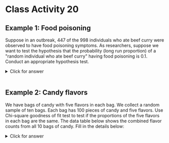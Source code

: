 # Class Activity 20


## Example 1: Food poisoning

Suppose in an outbreak, 447 of the 998 individuals who ate beef curry were observed to have food poisoning symptoms. As researchers, suppose we want to test the hypothesis that the probability (long run proportion) of a "random individual who ate beef curry" having food poisoning is 0.1. Conduct an appropriate hypothesis test.

<details><summary><red>Click for answer</red></summary>

*Answer:*The set of hypotheses are:

$\mathrm{H}_0$ : $p_{FP} = 0.1, \qquad p_{NFP} = 0.9$
$\mathrm{H}_{\mathrm{a}} : \text{One proportion is different}$

where $p_{FP}$ is the proportion of people who had food poisoning and $p_{NFP}$ is the proportion who did not have food poisoning. The expected count assuming the null hypothesis is true is $n*p_{FP} = 998*0.1 = 99.8$ and $n*p_{NFP} = 998*0.9 = 898.2$, respectively. The expected count is larger than 5, so we can proceed with the chi-square test. The observed count is 447 and 551 respectively. So, the test statistics can be constructed as

\begin{align*}
\chi^2 = \sum \frac{(O-E)^2}{E} = \frac{(447 - 99.8)^2}{99.8} +   \frac{(551 - 898.2)^2}{898.2}= 1342.105
\end{align*}


```r
(447 - 99.8)^2/99.8 + (551 - 898.2)^2/898.2
```

```
[1] 1342.105
```

The degrees of freedom corresponding to this test is 1. So, the p-value can be calculated to be 0 as:


```r
1 - pchisq(1342.105, df = 1)
```

```
[1] 0
```

We can also do the test in R using the `chisq.test` function. 


```r
chisq.test(x = c(447, 551), p = c(0.1, 0.9))
```

```

	Chi-squared test for given probabilities

data:  c(447, 551)
X-squared = 1342.1, df = 1, p-value < 2.2e-16
```


We reject the null hypothesis $(\chi^2 = 1342.105, df = 1, p-value \approx 0)$. There is a significant evidence that the proportion of individuals who eat beef curry and get sick is not $0.1$ 

</details><br>


## Example 2: Candy flavors

We have bags of candy with five flavors in each bag. We collect a random sample of ten bags. Each bag has 100 pieces of candy and five flavors. Use Chi-square goodness of fit test to test if the proportions of the five flavors in each bag are the same. The data table below shows the combined flavor counts from all 10 bags of candy. Fill in the details below:


<details><summary><red>Click for answer</red></summary>


| Flavor | Observed Count (O) | Expected Count (E) | $O-E$ | $(O-E)^2$ | $(O-E)^2/E$ |
| --- | --- | --- | --- | --- | --- |
| Apple | 180 | 200 | -20 | 400 | 2 |
| Lime | 250 | 200 | 50 | 2500 | 12.5 |
| Cherry | 120 | 200 | -80 | 2500 | 32 |
| Orange | 225 | 200 | 25 | 625 | 3.125 |
| Grape | 225 | 200 | 25 | 625 | 3.125 |

*Answer:* 

$$H_0: p_1 = p_2 = p_3 = p_4 = p_5 = 1/5$$
$$H_a: \text{at least one $p_i$ not equal to 1/5}$$


```r
1 - pchisq(52.75, df = 5-1)
```

```
[1] 9.612522e-11
```


The observed test statistics is:

\begin{align*}
\chi^2 &= \sum_{i=1}^5 \frac{(O_i-E_i)^2}{E_i} = \frac{(180 - 200)^2}{200} + \frac{(250 - 200)^2}{200}\\ & \qquad + \frac{(120 - 200)^2}{200} + \frac{(225 - 200)^2}{200} + \frac{(225 - 200)^2}{200}\\
&=  52.75
\end{align*}



```r
chisq.test(x = c(180, 250, 120, 225, 225), p = rep(1/5,5))
```

```

	Chi-squared test for given probabilities

data:  c(180, 250, 120, 225, 225)
X-squared = 52.75, df = 4, p-value = 9.613e-11
```

We reject the null hypothesis $(\chi^2 = 52.75, df = 4, p-value \approx 0)$. We have significant evidence to claim that at least one proportion of flavors is not the same as others.

</details><br>

